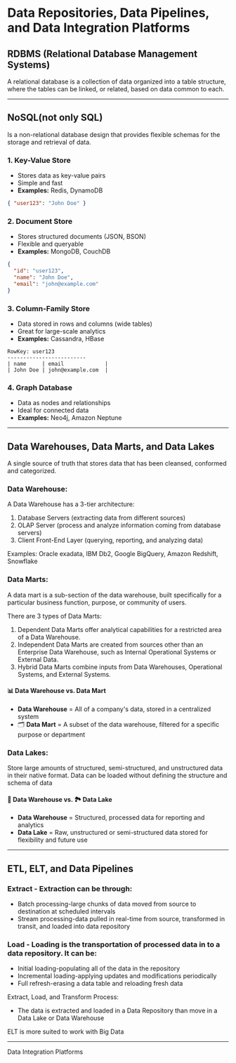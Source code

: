 # Data Repositories, Data Pipelines, and Data Integration Platforms

## RDBMS (Relational Database Management Systems)
A relational database is a collection of data organized into a table structure, where the tables can be linked, or related, based on data common to each.

---
## NoSQL(not only SQL)
Is a non-relational database design that provides flexible schemas for the storage and retrieval of data.

### 1. Key-Value Store
- Stores data as key-value pairs
- Simple and fast
- **Examples:** Redis, DynamoDB

```json
{ "user123": "John Doe" }
```


### 2. Document Store
- Stores structured documents (JSON, BSON)
- Flexible and queryable
- **Examples:** MongoDB, CouchDB

```json
{
  "id": "user123",
  "name": "John Doe",
  "email": "john@example.com"
}
```


### 3. Column-Family Store
- Data stored in rows and columns (wide tables)
- Great for large-scale analytics
- **Examples:** Cassandra, HBase

```
RowKey: user123
-------------------------
| name     | email             |
| John Doe | john@example.com  |
```


### 4. Graph Database
- Data as nodes and relationships
- Ideal for connected data
- **Examples:** Neo4j, Amazon Neptune

---
## Data Warehouses, Data Marts, and Data Lakes
A single source of truth that stores data that has been cleansed, conformed and categorized.

### Data Warehouse:
A Data Warehouse has a 3-tier architecture:
1. Database Servers (extracting data from different sources)
2. OLAP Server (process and analyze information coming from database servers)
3. Client Front-End Layer (querying, reporting, and analyzing data)

Examples:
Oracle exadata, IBM Db2, Google BigQuery, Amazon Redshift, Snowflake

### Data Marts:
A data mart is a sub-section of the data warehouse, built specifically for a particular business function, purpose, or community of users.

There are 3 types of Data Marts:
1. Dependent Data Marts offer analytical capabilities for a restricted area of a
Data Warehouse.
2. Independent Data Marts are created from sources other than an Enterprise Data Warehouse, such as Internal Operational Systems or External Data.
3. Hybrid Data Marts combine inputs from Data Warehouses, Operational Systems, and External Systems.

#### 📊 Data Warehouse vs. Data Mart

- **Data Warehouse** = All of a company's data, stored in a centralized system  
- 🗂️ **Data Mart** = A subset of the data warehouse, filtered for a specific purpose or department

### Data Lakes:
Store large amounts of structured, semi-structured, and unstructured data in their native format.
Data can be loaded without defining the structure and schema of data

#### 🏢 Data Warehouse vs. 🏞️ Data Lake

- **Data Warehouse** = Structured, processed data for reporting and analytics  
- **Data Lake** = Raw, unstructured or semi-structured data stored for flexibility and future use

---
## ETL, ELT, and Data Pipelines

### Extract - Extraction can be through:
- Batch processing-large chunks of data moved from source to destination at scheduled intervals
- Stream processing-data pulled in real-time from source, transformed in transit, and loaded into data repository
### Load - Loading is the transportation of processed data in to a data repository. It can be:
- Initial loading-populating all of the data in the repository
- Incremental loading-applying updates and modifications periodically
- Full refresh-erasing a data table and reloading fresh data

Extract, Load, and Transform Process:
* The data is extracted and loaded in a Data Repository than move in a Data Lake or Data Warehouse

ELT is more suited to work with Big Data

---
Data Integration Platforms
